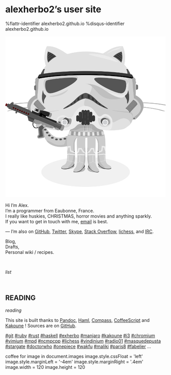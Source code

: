 alexherbo2’s user site
======================

%flattr-identifier alexherbo2.github.io
%disqus-identifier alexherbo2.github.io

[![Stormtroopocat](/images/stormtroopocat.png)](https://github.com/alexherbo2)

Hi I’m Alex.  
I’m a programmer from Eaubonne, France.  
I really like huskies, CHRISTMAS, horror movies and anything sparkly.  
If you want to get in touch with me, [email](mailto:alexherbo2@gmail.com) is best.

— I’m also on
  [GitHub](https://github.com/alexherbo2),
  [Twitter](https://twitter.com/alexherbo2),
  [Skype](http://skype.com/alexherbo2),
  [Stack Overflow](http://stackoverflow.com/users/3631151/alexherbo2),
  [lichess](http://lichess.org/@/alexherbo2), and
  [IRC](http://webchat.freenode.net?channels=exherbo).


<div style=margin-left:0>

Blog,  
Drafts,  
Personal wiki / recipes.                                                  </div>

<br>

$list$

<br>

READING
-------

$reading$


This site is built thanks to
  [Pandoc](http://johnmacfarlane.net/pandoc),
  [Haml](http://haml.info),
  [Compass](http://compass-style.org),
  [CoffeeScript](http://coffeescript.org) and
  [Kakoune](https://github.com/mawww/kakoune) !
Sources are on [GitHub][alexherbo2.github.io].


[#git](http://git-scm.com)
[#ruby](http://ruby-lang.org)
[#rust](http://rust-lang.org)
[#haskell](http://haskell.org)
[#exherbo](http://exherbo.org)
[#manjaro](http://manjaro.org)
[#kakoune](https://github.com/mawww/kakoune)
[#i3](http://i3wm.org)
[#chromium](http://chromium.org)
[#vimium](http://vimium.github.io)
[#mpd](http://musicpd.org)
[#ncmpcpp](http://ncmpcpp.rybczak.net)
[#lichess](http://lichess.org)
[#vindinium](http://vindinium.org)
[#radio01](http://radio01.net)
[#masquedepusta](http://youtube.com/user/MaSQuEdePuSTA)
[#stargate](http://stargate.mgm.com)
[#doctorwho](http://bbc.co.uk/doctorwho)
[#onepiece](http://youtu.be/UGreqBriJkQ)
[#wakfu](http://wakfu.com/fr/serie)
[#maliki](http://maliki.com)
[#paris8](http://www.univ-paris8.fr)
[#fabelier](http://fabelier.org)
…


[alexherbo2.github.io]: https://github.com/alexherbo2/alexherbo2.github.io


coffee
    for image in document.images
        image.style.cssFloat    = 'left'
        image.style.marginLeft  = '-4em'
        image.style.marginRight = '.4em'
        image.width             = 120
        image.height            = 120
